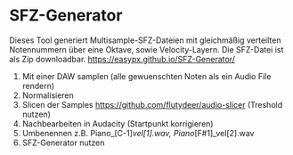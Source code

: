 # SFZ-Generator
Dieses Tool generiert Multisample-SFZ-Dateien mit gleichmäßig verteilten Notennummern über eine Oktave, sowie Velocity-Layern. Die SFZ-Datei ist als Zip downloadbar.
https://easypx.github.io/SFZ-Generator/

1. Mit einer DAW samplen (alle gewuenschten Noten als ein Audio File rendern)
2. Normalisieren
3. Slicen der Samples https://github.com/flutydeer/audio-slicer (Treshold nutzen)
4. Nachbearbeiten in Audacity (Startpunkt korrigieren)
5. Umbenennen z.B. Piano_[C-1]_vel[1].wav, Piano_[F#1]_vel[2].wav
6. SFZ-Generator nutzen
